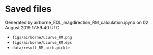 # Saved files 


Generated by airborne_EQL_magdirection_RM_calculation.ipynb on 02 August 2019 17:59:40 UTC

*  `figs/airborne/Lcurve_RM.png` 
*  `figs/airborne/Lcurve_RM.eps` 
*  `data/result_RM_airb.pickle` 
